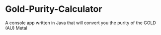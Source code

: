# Gold-Purity-Calculator
A console app written in Java that will convert you the purity of the GOLD (AU) Metal
